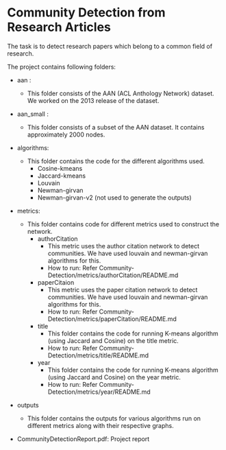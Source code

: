 # Community Detection from Research Articles

The task is to detect research papers which belong to a common field of research.

The project contains following folders:
* aan :
  * This folder consists of the AAN (ACL Anthology Network) dataset. We worked on the 2013 release of the dataset.

* aan_small :
  * This folder consists of a subset of the AAN dataset. It contains approximately 2000 nodes.

* algorithms:
  * This folder contains the code for the different algorithms used.
    * Cosine-kmeans
    * Jaccard-kmeans
    * Louvain
    * Newman-girvan
    * Newman-girvan-v2 (not used to generate the outputs)

* metrics:
  * This folder contains code for different metrics used to construct the network.
    * authorCitation
      * This metric uses the author citation network to detect communities. We have used louvain and newman-girvan algorithms for this.
      * How to run: Refer Community-Detection/metrics/authorCitation/README.md
    * paperCitaion
      * This metric uses the paper citation network to detect communities. We have used louvain and newman-girvan algorithms for this.
      * How to run: Refer Community-Detection/metrics/paperCitation/README.md
    * title
      * This folder contains the code for running K-means algorithm (using Jaccard and Cosine) on the title metric.
      * How to run: Refer Community-Detection/metrics/title/README.md
    * year
      * This folder contains the code for running K-means algorithm (using Jaccard and Cosine) on the year metric.
      * How to run: Refer Community-Detection/metrics/year/README.md

* outputs
  * This folder contains the outputs for various algorithms run on different metrics along with their respective graphs.
  
* CommunityDetectionReport.pdf: Project report
